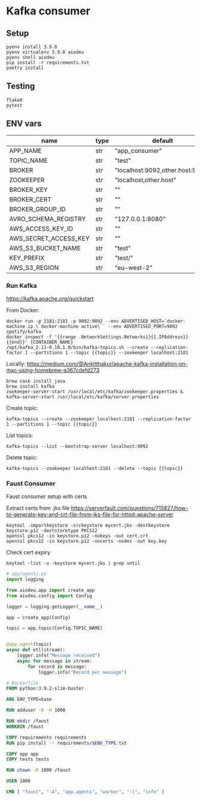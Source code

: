# Kafka consumer

## Setup
```shell script
pyenv install 3.9.0
pyenv virtualenv 3.9.0 aiodeu
pyenv shell aiodeu
pip install -r requirements.txt
poetry install
```

## Testing
```shell script
flake8
pytest
```

## ENV vars
| name | type | default |
| ---- | ---- | ------- |
| APP_NAME | str | "app_consumer" |
| TOPIC_NAME | str | "test" |
| BROKER | str | "localhost:9092,other.host:9092" |
| ZOOKEEPER | str | "localhost,other.host" |
| BROKER_KEY | str | "" |
| BROKER_CERT | str | "" |
| BROKER_GROUP_ID | str | "" |
| AVRO_SCHEMA_REGISTRY | str | "127.0.0.1:8080" |
| AWS_ACCESS_KEY_ID | str | "" |
| AWS_SECRET_ACCESS_KEY | str | "" |
| AWS_S3_BUCKET_NAME | str | "test" |
| KEY_PREFIX | str | "test/" |
| AWS_S3_REGION | str | "eu-west-2" |


### Run Kafka
https://kafka.apache.org/quickstart

From Docker:
```shell script
docker run -p 2181:2181 -p 9092:9092 --env ADVERTISED_HOST=`docker-machine ip \`docker-machine active\`` --env ADVERTISED_PORT=9092 spotify/kafka
docker inspect -f '{{range .NetworkSettings.Networks}}{{.IPAddress}}{{end}}' {CONTAINER_NAME}
/opt/kafka_2.11-0.10.1.0/bin/kafka-topics.sh --create --replication-factor 1 --partitions 1 --topic {{topic}} --zookeeper localhost:2181
```

Locally:
https://medium.com/@Ankitthakur/apache-kafka-installation-on-mac-using-homebrew-a367cdefd273
```shell script
brew cask install java
brew install kafka
zookeeper-server-start /usr/local/etc/kafka/zookeeper.properties & kafka-server-start /usr/local/etc/kafka/server.properties
```

Create topic:
```shell script
kafka-topics --create --zookeeper localhost:2181 --replication-factor 1 --partitions 1 --topic {{topic}}
```

List topics:
```shell script
kafka-topics --list --bootstrap-server localhost:9092
```

Delete topic:
```shell script
kafka-topics --zookeeper localhost:2181 --delete --topic {{topic}}
```

### Faust Consumer
Faust consumer setup with certs

Extract certs from .jks file
https://serverfault.com/questions/715827/how-to-generate-key-and-crt-file-from-jks-file-for-httpd-apache-server

```shell script
keytool -importkeystore -srckeystore mycert.jks -destkeystore keystore.p12 -deststoretype PKCS12
openssl pkcs12 -in keystore.p12 -nokeys -out cert.crt
openssl pkcs12 -in keystore.p12 -nocerts -nodes -out key.key
```

Check cert expiry
```shell script
keytool -list -v -keystore mycert.jks | grep until
```

```python
# app/agents.py
import logging

from aiodeu.app import create_app
from aiodeu.config import Config

logger = logging.getLogger(__name__)

app = create_app(Config)

topic = app.topic(Config.TOPIC_NAME)


@app.agent(topic)
async def etl(stream):
    logger.info("Message received")
    async for message in stream:
        for record in message:
            logger.info("Record per message")
```

```dockerfile
# Dockerfile
FROM python:3.9.2-slim-buster

ARG ENV_TYPE=base

RUN adduser -D -H 1000

RUN mkdir /faust
WORKDIR /faust

COPY requirements requirements
RUN pip install -r requirements/$ENV_TYPE.txt

COPY app app
COPY tests tests

RUN chown -R 1000 /faust

USER 1000

CMD [ "faust", "-A", "app.agents", "worker", "-l", "info" ]
```

